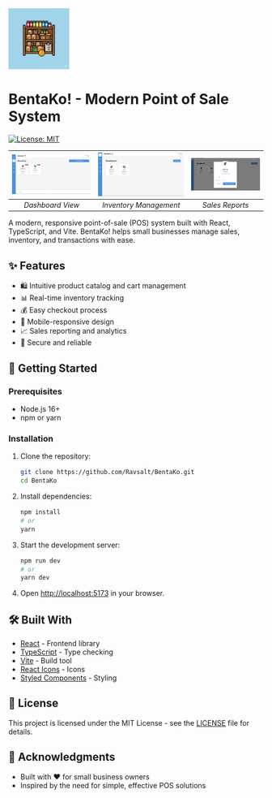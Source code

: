 <div >
  <img src="public/images/BentaKo.png" alt="BentaKo! Logo" width="120" />
  
  # BentaKo! - Modern Point of Sale System
  
  [![License: MIT](https://img.shields.io/badge/License-MIT-yellow.svg)](https://opensource.org/licenses/MIT)
  
  
  | [![Dashboard View](Screenshot.PNG)](Screenshot.PNG) | [![Inventory Management](Screenshot2.PNG)](Screenshot2.PNG) | [![Sales Reports](Screenshot3.PNG)](Screenshot3.PNG) |
  |:---:|:---:|:---:|
  | *Dashboard View* | *Inventory Management* | *Sales Reports* |
</div>


A modern, responsive point-of-sale (POS) system built with React, TypeScript, and Vite. BentaKo! helps small businesses manage sales, inventory, and transactions with ease.


## ✨ Features

- 🛍️ Intuitive product catalog and cart management
- 📊 Real-time inventory tracking
- 💰 Easy checkout process
- 📱 Mobile-responsive design
- 📈 Sales reporting and analytics
- 🔐 Secure and reliable

## 🚀 Getting Started

### Prerequisites

- Node.js 16+
- npm or yarn

### Installation

1. Clone the repository:
   ```bash
   git clone https://github.com/Ravsalt/BentaKo.git
   cd BentaKo
   ```

2. Install dependencies:
   ```bash
   npm install
   # or
   yarn
   ```

3. Start the development server:
   ```bash
   npm run dev
   # or
   yarn dev
   ```

4. Open [http://localhost:5173](http://localhost:5173) in your browser.

## 🛠️ Built With

- [React](https://reactjs.org/) - Frontend library
- [TypeScript](https://www.typescriptlang.org/) - Type checking
- [Vite](https://vitejs.dev/) - Build tool
- [React Icons](https://react-icons.github.io/react-icons/) - Icons
- [Styled Components](https://styled-components.com/) - Styling

## 📝 License

This project is licensed under the MIT License - see the [LICENSE](LICENSE) file for details.

## 🙏 Acknowledgments

- Built with ❤️ for small business owners
- Inspired by the need for simple, effective POS solutions
